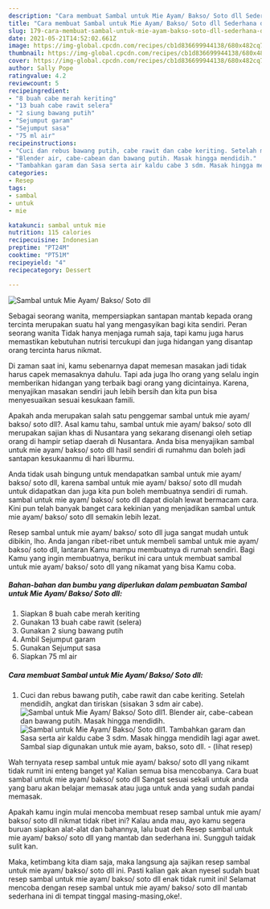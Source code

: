 ```yaml
---
description: "Cara membuat Sambal untuk Mie Ayam/ Bakso/ Soto dll Sederhana dan Mudah Dibuat"
title: "Cara membuat Sambal untuk Mie Ayam/ Bakso/ Soto dll Sederhana dan Mudah Dibuat"
slug: 179-cara-membuat-sambal-untuk-mie-ayam-bakso-soto-dll-sederhana-dan-mudah-dibuat
date: 2021-05-21T14:52:02.661Z
image: https://img-global.cpcdn.com/recipes/cb1d836699944138/680x482cq70/sambal-untuk-mie-ayam-bakso-soto-dll-foto-resep-utama.jpg
thumbnail: https://img-global.cpcdn.com/recipes/cb1d836699944138/680x482cq70/sambal-untuk-mie-ayam-bakso-soto-dll-foto-resep-utama.jpg
cover: https://img-global.cpcdn.com/recipes/cb1d836699944138/680x482cq70/sambal-untuk-mie-ayam-bakso-soto-dll-foto-resep-utama.jpg
author: Sally Pope
ratingvalue: 4.2
reviewcount: 5
recipeingredient:
- "8 buah cabe merah keriting"
- "13 buah cabe rawit selera"
- "2 siung bawang putih"
- "Sejumput garam"
- "Sejumput sasa"
- "75 ml air"
recipeinstructions:
- "Cuci dan rebus bawang putih, cabe rawit dan cabe keriting. Setelah mendidih, angkat dan tiriskan (sisakan 3 sdm air cabe)."
- "Blender air, cabe-cabean dan bawang putih. Masak hingga mendidih."
- "Tambahkan garam dan Sasa serta air kaldu cabe 3 sdm. Masak hingga mendidih lagi agar awet. Sambal siap digunakan untuk mie ayam, bakso, soto dll.           (lihat resep)"
categories:
- Resep
tags:
- sambal
- untuk
- mie

katakunci: sambal untuk mie 
nutrition: 115 calories
recipecuisine: Indonesian
preptime: "PT24M"
cooktime: "PT51M"
recipeyield: "4"
recipecategory: Dessert

---
```



![Sambal untuk Mie Ayam/ Bakso/ Soto dll](https://img-global.cpcdn.com/recipes/cb1d836699944138/680x482cq70/sambal-untuk-mie-ayam-bakso-soto-dll-foto-resep-utama.jpg)

Sebagai seorang wanita, mempersiapkan santapan mantab kepada orang tercinta merupakan suatu hal yang mengasyikan bagi kita sendiri. Peran seorang  wanita Tidak hanya menjaga rumah saja, tapi kamu juga harus memastikan kebutuhan nutrisi tercukupi dan juga hidangan yang disantap orang tercinta harus nikmat.

Di zaman  saat ini, kamu sebenarnya dapat memesan masakan jadi tidak harus capek memasaknya dahulu. Tapi ada juga lho orang yang selalu ingin memberikan hidangan yang terbaik bagi orang yang dicintainya. Karena, menyajikan masakan sendiri jauh lebih bersih dan kita pun bisa menyesuaikan sesuai kesukaan famili. 



Apakah anda merupakan salah satu penggemar sambal untuk mie ayam/ bakso/ soto dll?. Asal kamu tahu, sambal untuk mie ayam/ bakso/ soto dll merupakan sajian khas di Nusantara yang sekarang disenangi oleh setiap orang di hampir setiap daerah di Nusantara. Anda bisa menyajikan sambal untuk mie ayam/ bakso/ soto dll hasil sendiri di rumahmu dan boleh jadi santapan kesukaanmu di hari liburmu.

Anda tidak usah bingung untuk mendapatkan sambal untuk mie ayam/ bakso/ soto dll, karena sambal untuk mie ayam/ bakso/ soto dll mudah untuk didapatkan dan juga kita pun boleh membuatnya sendiri di rumah. sambal untuk mie ayam/ bakso/ soto dll dapat diolah lewat bermacam cara. Kini pun telah banyak banget cara kekinian yang menjadikan sambal untuk mie ayam/ bakso/ soto dll semakin lebih lezat.

Resep sambal untuk mie ayam/ bakso/ soto dll juga sangat mudah untuk dibikin, lho. Anda jangan ribet-ribet untuk membeli sambal untuk mie ayam/ bakso/ soto dll, lantaran Kamu mampu membuatnya di rumah sendiri. Bagi Kamu yang ingin membuatnya, berikut ini cara untuk membuat sambal untuk mie ayam/ bakso/ soto dll yang nikamat yang bisa Kamu coba.

<!--inarticleads1-->

##### Bahan-bahan dan bumbu yang diperlukan dalam pembuatan Sambal untuk Mie Ayam/ Bakso/ Soto dll:

1. Siapkan 8 buah cabe merah keriting
1. Gunakan 13 buah cabe rawit (selera)
1. Gunakan 2 siung bawang putih
1. Ambil Sejumput garam
1. Gunakan Sejumput sasa
1. Siapkan 75 ml air




<!--inarticleads2-->

##### Cara membuat Sambal untuk Mie Ayam/ Bakso/ Soto dll:

1. Cuci dan rebus bawang putih, cabe rawit dan cabe keriting. Setelah mendidih, angkat dan tiriskan (sisakan 3 sdm air cabe).
<img src="https://img-global.cpcdn.com/steps/734ea60c01a3f01e/160x128cq70/sambal-untuk-mie-ayam-bakso-soto-dll-langkah-memasak-1-foto.jpg" alt="Sambal untuk Mie Ayam/ Bakso/ Soto dll">1. Blender air, cabe-cabean dan bawang putih. Masak hingga mendidih.
<img src="https://img-global.cpcdn.com/steps/f5df562b5353abb1/160x128cq70/sambal-untuk-mie-ayam-bakso-soto-dll-langkah-memasak-2-foto.jpg" alt="Sambal untuk Mie Ayam/ Bakso/ Soto dll">1. Tambahkan garam dan Sasa serta air kaldu cabe 3 sdm. Masak hingga mendidih lagi agar awet. Sambal siap digunakan untuk mie ayam, bakso, soto dll. -           (lihat resep)




Wah ternyata resep sambal untuk mie ayam/ bakso/ soto dll yang nikamt tidak rumit ini enteng banget ya! Kalian semua bisa mencobanya. Cara buat sambal untuk mie ayam/ bakso/ soto dll Sangat sesuai sekali untuk anda yang baru akan belajar memasak atau juga untuk anda yang sudah pandai memasak.

Apakah kamu ingin mulai mencoba membuat resep sambal untuk mie ayam/ bakso/ soto dll nikmat tidak ribet ini? Kalau anda mau, ayo kamu segera buruan siapkan alat-alat dan bahannya, lalu buat deh Resep sambal untuk mie ayam/ bakso/ soto dll yang mantab dan sederhana ini. Sungguh taidak sulit kan. 

Maka, ketimbang kita diam saja, maka langsung aja sajikan resep sambal untuk mie ayam/ bakso/ soto dll ini. Pasti kalian gak akan nyesel sudah buat resep sambal untuk mie ayam/ bakso/ soto dll enak tidak rumit ini! Selamat mencoba dengan resep sambal untuk mie ayam/ bakso/ soto dll mantab sederhana ini di tempat tinggal masing-masing,oke!.

